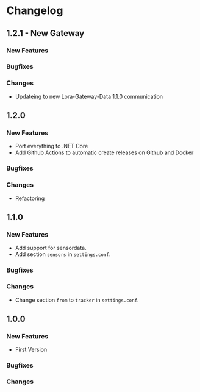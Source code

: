 # Changelog
## 1.2.1 - New Gateway
### New Features
### Bugfixes
### Changes
* Updateing to new Lora-Gateway-Data 1.1.0 communication

## 1.2.0
### New Features
* Port everything to .NET Core
* Add Github Actions to automatic create releases on Github and Docker
### Bugfixes
### Changes
* Refactoring

## 1.1.0
### New Features
* Add support for sensordata.
* Add section `sensors` in `settings.conf`.

### Bugfixes
### Changes
* Change section `from` to `tracker` in `settings.conf`.
## 1.0.0
### New Features
* First Version

### Bugfixes
### Changes